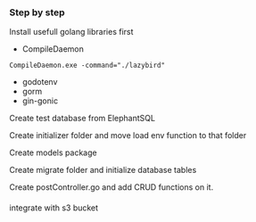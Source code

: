 ### Step by step
Install usefull golang libraries first
- CompileDaemon
```
CompileDaemon.exe -command="./lazybird"
```

- godotenv
- gorm
- gin-gonic

Create test database from ElephantSQL

Create initializer folder and move load env function  to that folder

Create models package 

Create migrate folder and initialize database tables

Create postController.go and add CRUD functions on it.

####
integrate with s3 bucket
